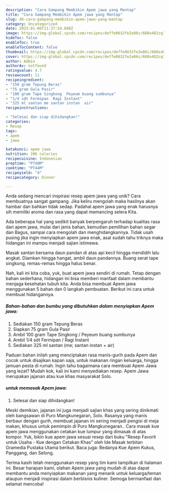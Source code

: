 ```yaml
---
description: "Cara Gampang Membikin Apem jawa yang Mantap"
title: "Cara Gampang Membikin Apem jawa yang Mantap"
slug: 46-cara-gampang-membikin-apem-jawa-yang-mantap
category: Uncategorized
date: 2023-01-06T11:37:54.698Z
image: https://img-global.cpcdn.com/recipes/deffe0632fe2e86c/680x482cq70/apem-jawa-foto-resep-utama.jpg
hideToc: false
enableToc: true
enableTocContent: false
thumbnail: https://img-global.cpcdn.com/recipes/deffe0632fe2e86c/680x482cq70/apem-jawa-foto-resep-utama.jpg
cover: https://img-global.cpcdn.com/recipes/deffe0632fe2e86c/680x482cq70/apem-jawa-foto-resep-utama.jpg
author: Admin
authorAv: notfound
ratingvalue: 4.7
reviewcount: 11
recipeingredient:
- "150 gram Tepung Beras"
- "75 gram Gula Pasir"
- "100 gram Tape Singkong  Peyeum buang sumbunya"
- "1/4 sdt Fermipan  Ragi Instant"
- "325 ml santan me santan instan  air"
recipeinstructions:

- "Selesai dan siap dihidangkan!"
categories:
- Resep
tags:
- apem
- jawa

katakunci: apem jawa 
nutrition: 206 calories
recipecuisine: Indonesian
preptime: "PT40M"
cooktime: "PT44M"
recipeyield: "4"
recipecategory: Dinner

---
```





Anda sedang mencari inspirasi resep apem jawa yang unik? Cara membuatnya sangat gampang. Jika keliru mengolah maka hasilnya akan hambar dan bahkan tidak sedap. Padahal apem jawa yang enak harusnya sih memiliki aroma dan rasa yang dapat memancing selera Kita.





Ada beberapa hal yang sedikit banyak berpengaruh terhadap kualitas rasa dari apem jawa, mulai dari jenis bahan, kemudian pemilihan bahan segar dan Bagus, sampai cara mengolah dan menghidangkannya. Tidak usah pusing jika ingin menyiapkan apem jawa enak,      asal sudah tahu triknya maka hidangan ini mampu menjadi sajian istimewa.














Masak santan bersama daun pandan di atas api kecil hingga mendidih lalu angkat. Diamkan hingga hangat, ambil daun pandannya. Buang serat tape singkong, remas-remas hingga halus benar.






Nah, kali ini kita coba, yuk, buat apem jawa sendiri di rumah. Tetap dengan bahan sederhana, hidangan ini bisa memberi manfaat dalam membantu menjaga kesehatan tubuh kita. Anda bisa membuat Apem jawa menggunakan 5 bahan dan 0 langkah pembuatan. Berikut ini cara untuk membuat hidangannya.

<!--inarticleads1-->

##### Bahan-bahan dan bumbu yang dibutuhkan dalam menyiapkan Apem jawa:

1. Sediakan 150 gram Tepung Beras
1. Siapkan 75 gram Gula Pasir
1. Ambil 100 gram Tape Singkong / Peyeum buang sumbunya
1. Ambil 1/4 sdt Fermipan / Ragi Instant
1. Sediakan 325 ml santan (me; santan instan + air)


Paduan bahan inilah yang menciptakan rasa manis-gurih pada Apem dan cocok untuk disajikan kapan saja, untuk makanan ringan keluarga, hingga jamuan pesta di rumah. Ingin tahu bagaimana cara membuat Apem Jawa yang lezat? Mudah kok, kali ini kami menyediakan resep. Apem Jawa merupakan jajanan atau kue khas masyarakat Solo. 

<!--inarticleads2-->

#####  untuk memasak Apem jawa:


1. Selesai dan siap dihidangkan!

Meski demikian, jajanan ini juga menjadi sajian khas yang sering dinikmati oleh bangsawan di Puro Mangkunegaran, Solo. Rasanya yang manis berbaur dengan gurih, membuat jajanan ini sering menjadi pengisi di meja makan, khusus untuk pemimpin di Puro Mangkunegaran.. Cara masak kue apem jawa menggunakan cetakan kue lumpur yang dimasak di atas kompor. Yuk, bikin kue apem jawa sesuai resep dari buku &#34;Resep Favorit untuk Usaha - Kue dengan Cetakan Khas&#34; oleh Ide Masak terbitan Gramedia Pustaka Utama berikut. Baca juga: Bedanya Kue Apem Kukus, Panggang, dan Selong. 

Terima kasih telah menggunakan resep yang tim kami tampilkan di halaman ini. Besar harapan kami, olahan Apem jawa yang mudah di atas dapat membantu anda menyiapkan makanan yang menarik untuk keluarga/teman ataupun menjadi inspirasi dalam berbisnis kuliner. Semoga bermanfaat dan selamat mencoba!
